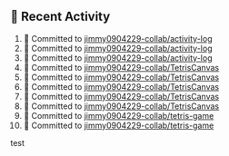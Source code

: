 ## 📌 Recent Activity
<!--START_SECTION:activity-->
1. 📝 Committed to [jimmy0904229-collab/activity-log](https://github.com/jimmy0904229-collab/activity-log/commit/b6fd5e74c28734e80c7cb0761d9206169e8df3a7)
2. 📝 Committed to [jimmy0904229-collab/activity-log](https://github.com/jimmy0904229-collab/activity-log/commit/5373139da8e203f6d0f11d4202d95529d0bee051)
3. 📝 Committed to [jimmy0904229-collab/activity-log](https://github.com/jimmy0904229-collab/activity-log/commit/878a3f4f0429f35ebf214d1844f8886c5b0e20a3)
4. 📝 Committed to [jimmy0904229-collab/TetrisCanvas](https://github.com/jimmy0904229-collab/TetrisCanvas/commit/e248035d6575945fafc9354baefde32280a998ff)
5. 📝 Committed to [jimmy0904229-collab/TetrisCanvas](https://github.com/jimmy0904229-collab/TetrisCanvas/commit/d53892535f9b34bc5c9cc7ea12426bfc077b3863)
6. 📝 Committed to [jimmy0904229-collab/TetrisCanvas](https://github.com/jimmy0904229-collab/TetrisCanvas/commit/6871e98efdfae9f26431a97d15aa0b43a8db3ad7)
7. 📝 Committed to [jimmy0904229-collab/TetrisCanvas](https://github.com/jimmy0904229-collab/TetrisCanvas/commit/731aa0ce001d62939446f7b841615182682b1d0e)
8. 📝 Committed to [jimmy0904229-collab/TetrisCanvas](https://github.com/jimmy0904229-collab/TetrisCanvas/commit/0ceeaaa5891511b6f4f67750cb5227ce895d6671)
9. 📝 Committed to [jimmy0904229-collab/tetris-game](https://github.com/jimmy0904229-collab/tetris-game/commit/bb283f19b5105dae56c3c9921b69d6bb90eb63eb)
10. 📝 Committed to [jimmy0904229-collab/tetris-game](https://github.com/jimmy0904229-collab/tetris-game/commit/7dccd9da876e791a3c04b114e60b466f5be748c0)
<!--END_SECTION:activity-->
test
